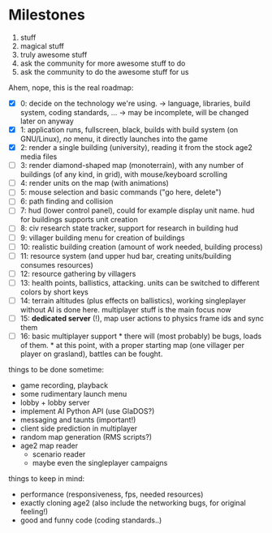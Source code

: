Milestones
==========

1. stuff
2. magical stuff
3. truly awesome stuff
4. ask the community for more awesome stuff to do
5. ask the community to do the awesome stuff for us

Ahem, nope, this is the real roadmap:

- [x] 0: decide on the technology we're using.
   -> language, libraries, build system, coding standards, ...
   -> may be incomplete, will be changed later on anyway
- [x] 1: application runs, fullscreen, black, builds with build system (on GNU/Linux),
      _no_ menu, it directly launches into the game
- [x] 2: render a single building (university),
      reading it from the stock age2 media files
- [ ] 3: render diamond-shaped map (monoterrain),
      with any number of buildings (of any kind, in grid),
      with mouse/keyboard scrolling
- [ ] 4: render units on the map (with animations)
- [ ] 5: mouse selection and basic commands ("go here, delete")
- [ ] 6: path finding and collision
- [ ] 7: hud (lower control panel), could for example display unit name.
      hud for buildings supports unit creation
- [ ] 8: civ research state tracker, support for research in building hud
- [ ] 9: villager building menu for creation of buildings
- [ ] 10: realistic building creation (amount of work needed, building process)
- [ ] 11: resource system (and upper hud bar, creating units/building consumes resources)
- [ ] 12: resource gathering by villagers
- [ ] 13: health points, ballistics, attacking.
       units can be switched to different colors by short keys
- [ ] 14: terrain altitudes (plus effects on ballistics),
       working singleplayer without AI is done here. multiplayer stuff is the main focus now
- [ ] 15: **dedicated server** (!), map user actions to physics frame ids and sync them
- [ ] 16: basic multiplayer support
       * there will (most probably) be bugs, loads of them.
       * at this point, with a proper starting map (one villager per player on grasland),
         battles can be fought.

things to be done sometime:

* game recording, playback
* some rudimentary launch menu
* lobby + lobby server
* implement AI Python API (use GlaDOS?)
* messaging and taunts (important!)
* client side prediction in multiplayer
* random map generation (RMS scripts?)
* age2 map reader
  * scenario reader
  * maybe even the singleplayer campaigns

things to keep in mind:

* performance (responsiveness, fps, needed resources)
* exactly cloning age2 (also include the networking bugs, for original feeling!)
* good and funny code (coding standards..)
